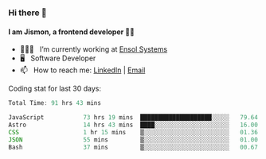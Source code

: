 ### Hi there 👋

#### I am Jismon, a frontend developer 👦🏻

- 🧑🏻‍💻   &nbsp; I’m currently working at <a href='https://www.ensolsystems.com/' target="_blank">Ensol Systems</a>
- 🖥   &nbsp; Software Developer
- 📫   &nbsp; How to reach me: <a href='https://www.linkedin.com/in/jismonthomas/'>LinkedIn</a> | <a href='mailto:hellojismonthomas@gmail.com'>Email</a>

Coding stat for last 30 days:
<!--START_SECTION:waka-->

```javascript
Total Time: 91 hrs 43 mins

JavaScript           73 hrs 19 mins  ████████████████████░░░░░   79.64 %
Astro                14 hrs 43 mins  ████░░░░░░░░░░░░░░░░░░░░░   16.00 %
CSS                  1 hr 15 mins    ▒░░░░░░░░░░░░░░░░░░░░░░░░   01.36 %
JSON                 55 mins         ▒░░░░░░░░░░░░░░░░░░░░░░░░   01.00 %
Bash                 37 mins         ▒░░░░░░░░░░░░░░░░░░░░░░░░   00.67 %
```

<!--END_SECTION:waka-->

<!--
**jismonthomas/jismonthomas** is a ✨ _special_ ✨ repository because its `README.md` (this file) appears on your GitHub profile.

Here are some ideas to get you started:

- 🔭 I’m currently working on ...
- 🌱 I’m currently learning ...
- 👯 I’m looking to collaborate on ...
- 🤔 I’m looking for help with ...
- 💬 Ask me about ...
- 📫 How to reach me: ...
- 😄 Pronouns: ...
- ⚡ Fun fact: ...
-->
